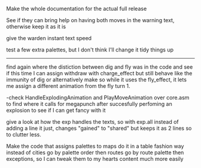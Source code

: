 Make the whole documentation for the actual full release

See if they can bring help on having both moves in the warning text, otherwise keep it as it is

give the warden instant text speed

test a few extra palettes, but I don't think I'll change it
tidy things up

_________________________________________________________________________

find again where the distiction between dig and fly was in the code and see if this time I can assign withdraw with charge_effect but still behave like the immunity of dig
or alternatively make so while it uses the fly_effect, it lets me assign a different animation from the fly turn 1.

-check HandleExplodingAnimation and PlayMoveAnimation over core.asm to find where it calls for megapunch after succesfully perfoming an explosion to see if I can get fancy with it

give a look at how the exp handles the texts, so with exp.all instead of adding a line it just, changes "gained" to "shared" but keeps it as 2 lines so to clutter less.

Make the code that assigns palettes to maps do it in a table fashion way instead of cities go by palette order then routes go by route palette then exceptions, so I can tweak them to my hearts content much more easily


